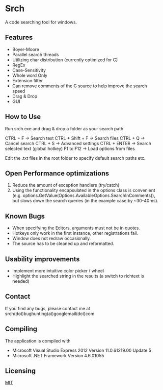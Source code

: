 # Srch

A code searching tool for windows.

## Features

- Boyer-Moore
- Parallel search threads
- Utilizing char distribution (currently optimized for C)
- RegEx
- Case-Sensitivity
- Whole word Only
- Extension filter
- Can remove comments of the C source to help improve the search speed
- Drag & Drop
- GUI

## How to Use 

Run srch.exe and drag & drop a folder as your search path.

CTRL + F			-> Search text
CTRL + Shift + F	-> Search files
CTRL + Q			-> Cancel search
CTRL + S			-> Advanced settings
CTRL + ENTER		-> Search selected text (global hotkey)
F1 to F12			-> Load options from files

Edit the .txt files in the root folder to specify default search paths etc.

## Open Performance optimizations

1. Reduce the amount of exception handlers (try/catch)
2. Using the functionality encapsulated in the options class is convenient (e.g. options.GetValue(Options.AvailableOptions.SearchInComments)), but slows down the search queries (in the example case by ~30-40ms).

## Known Bugs

- When specifying the Editors, arguments must not be in quotes.
- Hotkeys only work in the first instance, other registrations fail.
- Window does not redraw occasionally.
- The source has to be cleaned up and reformatted.

## Usability improvements

- Implement more intuitive color picker / wheel
- Highlight the searched string in the results (a switch to richtext is needed)

## Contact

If you find any bugs, please contact me at srch(dot)bughunting(at)googlemail(dot)com

## Compiling

The application is compiled with

* Microsoft Visual Studio Express 2012 Version 11.0.61219.00 Update 5
* Microsoft .NET Framework  Version 4.6.01055

## Licensing

[MIT](https://github.com/atom/atom/blob/master/LICENSE.md)
